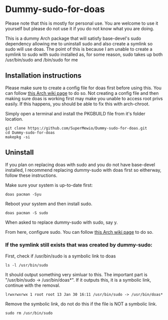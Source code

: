 # Dummy-sudo-for-doas
Please note that this is mostly for personal use. You are welcome to use it yourself but please do not use it if you do not know what you are doing.

This is a dummy Arch package that will satisfy base-devel's sudo dependency allowing me to uninstall sudo and also create a symlink so sudo will use doas. The point of this is because I am unable to create a symlink to sudo with sudo installed as, for some reason, sudo takes up both /usr/bin/sudo and /bin/sudo for me

## Installation instructions

Please make sure to create a config file for doas first before using this. You can follow [this Arch wiki page](https://wiki.archlinux.org/title/Doas) to do so. Not creating a config file and then making sure doas is working first may make you unable to access root privs easily. If this happens, you should be able to fix this with arch-chroot.

Simply open a terminal and install the PKGBUILD file from it's folder location. 

```
git clone https://github.com/SuperMewio/Dummy-sudo-for-doas.git
cd Dummy-sudo-for-doas
makepkg -si
```

## Uninstall

If you plan on replacing doas with sudo and you do not have base-devel installed, I recommend replacing dummy-sudo with doas first so eitherway, follow these instructions.

Make sure your system is up-to-date first:
```
doas pacman -Syu
```
Reboot your system and then install sudo.

```
doas pacman -S sudo
```

When asked to replace dummy-sudo with sudo, say y.

From here, configure sudo. You can follow [this Arch wiki page](https://wiki.archlinux.org/title/Sudo) to do so.

### If the symlink still exists that was created by dummy-sudo:

First, check if /usr/bin/sudo is a symbolic link to doas
```
ls -l /usr/bin/sudo
```
It should output something very simluar to this. The important part is "/usr/bin/sudo -> /usr/bin/doas*". If it outputs this, it is a symbolic link, continue with the removal.
```
lrwxrwxrwx 1 root root 13 Jan 30 16:11 /usr/bin/sudo -> /usr/bin/doas*
```
Remove the symbolic link, do not do this if the file is NOT a symbolic link.
```
sudo rm /usr/bin/sudo
```
